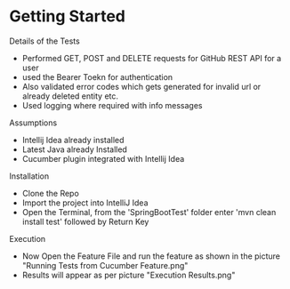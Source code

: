 # Getting Started

Details of the Tests
- Performed GET, POST and DELETE requests for GitHub REST API for a user 
- used the Bearer Toekn for authentication
- Also validated error codes which gets generated for invalid url or already deleted entity etc.
- Used logging where required with info messages

Assumptions
- Intellij Idea already installed
- Latest Java already Installed
- Cucumber plugin integrated with Intellij Idea

Installation
- Clone the Repo
- Import the project into IntelliJ Idea
- Open the Terminal, from the 'SpringBootTest' folder enter 'mvn clean install test' followed by Return Key

Execution
- Now Open the Feature File and run the feature as shown in the picture "Running Tests from Cucumber Feature.png"
- Results will appear as per picture "Execution Results.png"


